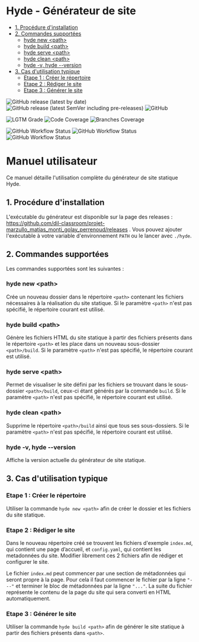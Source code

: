 # Hyde - Générateur de site
  * [1. Procédure d'installation](#1-procédure-dinstallation)
  * [2. Commandes supportées](#2-commandes-supportées)
    + [hyde new \<path>](#hyde-new-path)
    + [hyde build \<path>](#hyde-build-path)
    + [hyde serve \<path>](#hyde-serve-path)
    + [hyde clean \<path>](#hyde-clean-path)
    + [hyde -v, hyde --version](#hyde--v-hyde---version)
  * [3. Cas d'utilisation typique](#3-cas-dutilisation-typique)
    + [Etape 1 : Créer le répertoire](#etape-1--créer-le-répertoire)
    + [Etape 2 : Rédiger le site](#etape-2--rédiger-le-site)
    + [Etape 3 : Générer le site](#etape-3--générer-le-site)

![GitHub release (latest by date)](https://img.shields.io/github/v/release/dil-classroom/projet-marzullo_matias_monti_golay_perrenoud?style=flat-square)
![GitHub release (latest SemVer including pre-releases)](https://img.shields.io/github/v/release/dil-classroom/projet-marzullo_matias_monti_golay_perrenoud?include_prereleases&label=prerelease&style=flat-square)
![GitHub](https://img.shields.io/github/license/dil-classroom/projet-marzullo_matias_monti_golay_perrenoud?style=flat-square)

![LGTM Grade](https://img.shields.io/lgtm/grade/java/github/dil-classroom/projet-marzullo_matias_monti_golay_perrenoud?style=flat-square)
![Code Coverage](https://img.shields.io/badge/coverage-83%25-yellowgreen)
![Branches Coverage](https://img.shields.io/badge/branches-71%25-yellow)

![GitHub Workflow Status](https://img.shields.io/github/workflow/status/dil-classroom/projet-marzullo_matias_monti_golay_perrenoud/Create%20release%20on%20Milestone%20closed?label=Build%20and%20release&style=flat-square)
![GitHub Workflow Status](https://img.shields.io/github/workflow/status/dil-classroom/projet-marzullo_matias_monti_golay_perrenoud/Maven%20run%20tests?label=Maven%20tests&style=flat-square)
![GitHub Workflow Status](https://img.shields.io/github/workflow/status/dil-classroom/projet-marzullo_matias_monti_golay_perrenoud/Spotless%20check?label=Spotless&style=flat-square)

# Manuel utilisateur

Ce manuel détaille l'utilisation complète du générateur de site statique Hyde.

## 1. Procédure d'installation

L'exécutable du générateur est disponible sur la page des releases : https://github.com/dil-classroom/projet-marzullo_matias_monti_golay_perrenoud/releases .
Vous pouvez ajouter l'exécutable à votre variable d'environnement `PATH` ou le lancer avec `./hyde`.  


## 2. Commandes supportées
Les commandes supportées sont les suivantes :

### hyde new \<path>
Crée un nouveau dossier dans le répertoire ```<path>``` contenant les fichiers nécessaires à la réalisation du site statique.
Si le paramètre ```<path>``` n'est pas spécifié, le répertoire courant est utilisé.

### hyde build \<path>
Génère les fichiers HTML du site statique à partir des fichiers présents dans le répertoire ```<path>``` et les place dans un nouveau sous-dossier ```<path>/build```.
Si le paramètre ```<path>``` n'est pas spécifié, le répertoire courant est utilisé.

### hyde serve \<path>
Permet de visualiser le site défini par les fichiers se trouvant dans le sous-dossier ```<path>/build```, ceux-ci étant générés par la commande ```build```.
Si le paramètre ```<path>``` n'est pas spécifié, le répertoire courant est utilisé.

### hyde clean \<path>
Supprime le répertoire ```<path>/build``` ainsi que tous ses sous-dossiers.
Si le paramètre ```<path>``` n'est pas spécifié, le répertoire courant est utilisé.

### hyde -v, hyde --version
Affiche la version actuelle du générateur de site statique.

## 3. Cas d'utilisation typique

### Etape 1 : Créer le répertoire
Utiliser la commande ```hyde new <path>``` afin de créer le dossier et les fichiers du site statique.

### Etape 2 : Rédiger le site
Dans le nouveau répertoire créé se trouvent les fichiers d'exemple ```index.md```, qui contient une page d’accueil, et ```config.yaml```, qui contient les metadonnées du site. Modifier librement ces 2 fichiers afin de rédiger et configurer le site.

Le fichier ```index.md``` peut commencer par une section de métadonnées qui seront propre à la page. Pour cela il faut commencer le fichier par la ligne ```"---"``` et terminer le bloc de métadonnées par la ligne ```"..."```. La suite du fichier représente le contenu de la page du site qui sera converti en HTML automatiquement.

### Etape 3 : Générer le site
Utiliser la commande ```hyde build <path>``` afin de générer le site statique à partir des fichiers présents dans ```<path>```.
